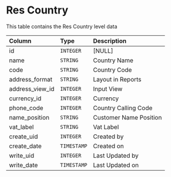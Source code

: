 # Res Country

This table contains the Res Country level data

| Column | Type | Description |
| :--- | :--- | :--- |
| id | `INTEGER` | [NULL] |
| name | `STRING` | Country Name |
| code | `STRING` | Country Code |
| address_format | `STRING` | Layout in Reports |
| address_view_id | `INTEGER` | Input View |
| currency_id | `INTEGER` | Currency |
| phone_code | `INTEGER` | Country Calling Code |
| name_position | `STRING` | Customer Name Position |
| vat_label | `STRING` | Vat Label |
| create_uid | `INTEGER` | Created by |
| create_date | `TIMESTAMP` | Created on |
| write_uid | `INTEGER` | Last Updated by |
| write_date | `TIMESTAMP` | Last Updated on |
